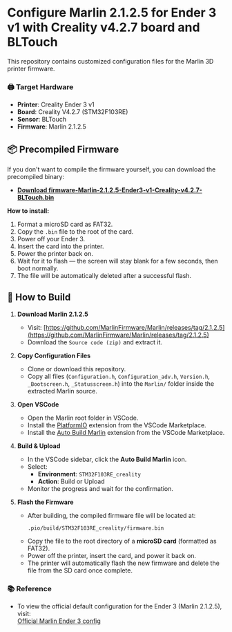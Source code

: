 # Configure Marlin 2.1.2.5 for Ender 3 v1 with Creality v4.2.7 board and BLTouch

This repository contains customized configuration files for the Marlin 3D printer firmware.

### 🖨️ Target Hardware

- **Printer**: Creality Ender 3 v1
- **Board**: Creality V4.2.7 (STM32F103RE)
- **Sensor**: BLTouch
- **Firmware**: Marlin 2.1.2.5

## 📦 Precompiled Firmware

If you don't want to compile the firmware yourself, you can download the precompiled binary:

- **[Download firmware-Marlin-2.1.2.5-Ender3-v1-Creality-v4.2.7-BLTouch.bin](./firmware-Marlin-2.1.2.5-Ender3-v1-Creality-v4.2.7-BLTouch.bin)**

**How to install:**
1. Format a microSD card as FAT32.
2. Copy the `.bin` file to the root of the card.
3. Power off your Ender 3.
4. Insert the card into the printer.
5. Power the printer back on.
6. Wait for it to flash — the screen will stay blank for a few seconds, then boot normally.
7. The file will be automatically deleted after a successful flash.

## 🧩 How to Build

1. **Download Marlin 2.1.2.5**
   - Visit: [https://github.com/MarlinFirmware/Marlin/releases/tag/2.1.2.5](https://github.com/MarlinFirmware/Marlin/releases/tag/2.1.2.5)
   - Download the `Source code (zip)` and extract it.

2. **Copy Configuration Files**
   - Clone or download this repository.
   - Copy all files (`Configuration.h`, `Configuration_adv.h`, `Version.h`, `_Bootscreen.h`, `_Statusscreen.h`) into the `Marlin/` folder inside the extracted Marlin source.

3. **Open VSCode**
   - Open the Marlin root folder in VSCode.
   - Install the [PlatformIO](https://platformio.org/platformio-ide) extension from the VSCode Marketplace.
   - Install the [Auto Build Marlin](https://marketplace.visualstudio.com/items?itemName=MarlinFirmware.auto-build) extension from the VSCode Marketplace.


4. **Build & Upload**
   - In the VSCode sidebar, click the **Auto Build Marlin** icon.
   - Select:
     - **Environment**: `STM32F103RE_creality`
     - **Action**: Build or Upload
   - Monitor the progress and wait for the confirmation.

5. **Flash the Firmware**
   - After building, the compiled firmware file will be located at:
     ```
     .pio/build/STM32F103RE_creality/firmware.bin
     ```
   - Copy the file to the root directory of a **microSD card** (formatted as FAT32).
   - Power off the printer, insert the card, and power it back on.
   - The printer will automatically flash the new firmware and delete the file from the SD card once complete.


### 📚 Reference

- To view the official default configuration for the Ender 3 (Marlin 2.1.2.5), visit:  
  [Official Marlin Ender 3 config](https://github.com/MarlinFirmware/Configurations/tree/release-2.1.2.5/config/examples/Creality/Ender-3)